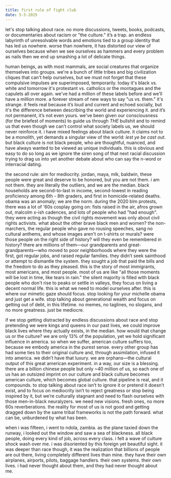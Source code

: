 ```yaml
---
title: first rule of fight club
date: 5-5-2025
---
```

let's stop talking about race. no more discussions, tweets, books, podcasts, or documentaries about racism or "the culture." it’s a trap. an endless labyrinth of unresolvable words and emotions tied to a group identity that has led us nowhere. worse than nowhere, it has distorted our view of ourselves because when we see ourselves as hammers and every problem as nails then we end up smashing a lot of delicate things. 

human beings, as with most mammals, are social creatures that organize themselves into groups. we're a bunch of little tribes and big civilization cliques that can't help ourselves, but we must not forget that these compulsive impulses are superimposed, temporarily. today it's black vs. white and tomorrow it's protestant vs. catholics or the montagues and the capulets all over again. we've had a million of these labels before and we’ll have a million more. a forever stream of new ways to say "us vs. them." it's strange. it feels real because it’s loud and current and echoed socially, but it's the difference between describing the world and experiencing it. and it’s not permanent, it’s not even yours. we've been given our consciousness (for the briefest of moments) to guide us through *THE* bullshit and to remind us that even though we can’t control what society labels us, we should never reinforce it. i have mixed feelings about black culture. it claims not to be a monolith, yet demands a singular view of the world: *lest ye be cast out*. but black culture is not black people, who are thoughtful, nuanced, and have always wanted to be viewed as unique individuals. this is obvious and easy to do so long as we ignore the siren song of that next racial discussion trying to drag us into yet another debate about who can say the n-word or interracial dating.

the second rule: aim for mediocrity. jordan, maya, mlk, baldwin, these people were great and deserve to be honored, but you are not them. i am not them. they are literally the outliers, and we are the median. black households are second-to-last in income, second-lowest in reading proficiency among 6th - 8th graders, and first in homicide-related deaths. obama was an anomaly; we are the norm. during the 2020 blm protests, there was a lot of '60s cosplay going on: fists raised in the air, afros grown out, malcolm x-ish cadences, and lots of people who had "had enough". they were acting as though the civil rights movement was only about civil rights activists. what about the other brave black men and women? the non-marchers, the regular people who gave no rousing speeches, sang no cultural anthems, and whose images aren't on t-shirts or murals? were those people on the right side of history? will they even be remembered in history? there are millions of them—our grandparents and great-grandparents—who moved to poor neighborhoods where they were the first, got regular jobs, and raised regular families. they didn’t seek sainthood or attempt to dismantle the system. they sought a job that paid the bills and the freedom to do as they pleased. this is the story of most immigrants, most americans, and most people. most of us are like "all those moments will be lost in time, like tears in rain." the silent majority is filled with black people who don't rise to peaks or settle in valleys, they focus on living a decent normal life. this is what we need to model ourselves after. this is where our mimetic gaze should focus. stop looking for your michelle obama and just get a wife. stop talking about generational wealth and focus on getting out of debt, in this lifetime. no memes, no taglines, no slogans, and no more greatness. just be mediocre.

if we stop getting distracted by endless discussions about race and stop pretending we were kings and queens in our past lives, we could improve black lives where they actually exists, in the median. how would that change us or the culture? we are only 13% of the population, yet we hold significant influence in america. so when we suffer, american culture suffers too, because we embody america in the purest sense. every other group has had some ties to their original culture and, through assimilation, infused it into america. we didn’t have that luxury. we are orphans—the cultural output of this great american experiment. in a way, our size is a blessing. there are a billion chinese people but only ~40 million of us, so each one of us has an outsized imprint on our culture and black culture becomes american culture, which becomes global culture. that pipeline is real, and it compounds. to stop talking about race isn’t to ignore it or pretend it doesn’t exist, and to focus on mediocrity isn’t to reject greatness or stop being inspired by it, but we’re culturally stagnant and need to flash ourselves with those men-in-black neuralyzers. we need new visions. fresh ones, no more 60s reverberations. the reality for most of us is not good and getting dragged down by the same tribal frameworks is not the path forward. what can be, unburdened by what has been.

when i was fifteen, i went to ndola, zambia. as the plane taxied down the runway, i looked out the window and saw a sea of blackness. all black people, doing every kind of job, across every class. i felt a wave of culture shock wash over me. i was disoriented by this foreign yet beautiful sight. it was deeper than race though, it was the realization that billions of people are out there, living completely different lives than mine. they have their own airplanes, airports, pilots, baggage handlers. their own systems. their own lives. i had never thought about them, and they had never thought about me.
